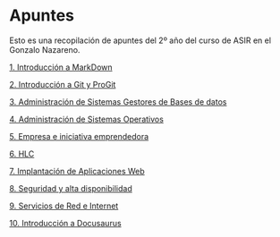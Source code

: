 # Apuntes

Esto es una recopilación de apuntes del 2º año del curso
de ASIR en el Gonzalo Nazareno.

[1. Introducción a MarkDown](./IntroduccionAMarkDown.md)

[2. Introducción a Git y ProGit](./GityProGit.md)

[3. Administración de Sistemas Gestores de Bases de datos](https://github.com/ManuelLoraRoman/ApuntesASIR/tree/master/Administraci%C3%B3n%20de%20Sistemas%20Gestores%20de%20Bases%20de%20Datos)

[4. Administración de Sistemas Operativos](https://github.com/ManuelLoraRoman/ApuntesASIR/tree/master/Administraci%C3%B3n%20de%20Sistemas%20Operativos)

[5. Empresa e iniciativa emprendedora](https://github.com/ManuelLoraRoman/ApuntesASIR/tree/master/Empresa%20e%20iniciativa%20emprendedora)

[6. HLC](https://github.com/ManuelLoraRoman/ApuntesASIR/tree/master/HLC)

[7. Implantación de Aplicaciones Web](https://github.com/ManuelLoraRoman/ApuntesASIR/tree/master/Implantaci%C3%B3n%20de%20Aplicaciones%20Web)

[8. Seguridad y alta disponibilidad](https://github.com/ManuelLoraRoman/ApuntesASIR/tree/master/Seguridad%20y%20alta%20disponibilidad)

[9. Servicios de Red e Internet](https://github.com/ManuelLoraRoman/ApuntesASIR/tree/master/Servicios%20de%20Red%20e%20Internet)

[10. Introducción a Docusaurus](https://github.com/ManuelLoraRoman/ApuntesASIR/tree/master/IntroduccionDocusaurus.md)
